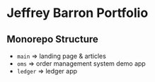 # Jeffrey Barron Portfolio

## Monorepo Structure

-   `main` => landing page & articles
-   `oms` => order management system demo app
-   `ledger` => ledger app
